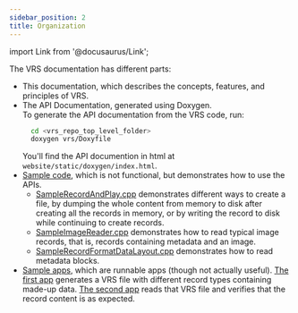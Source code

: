 ```yaml
---
sidebar_position: 2
title: Organization
---
```


import Link from '@docusaurus/Link';

The VRS documentation has different parts:
- This documentation, which describes the concepts, features, and principles of VRS.
- The <Link target="_blank" to="/doxygen/index.html">API Documentation</Link>, generated using Doxygen.  
  To generate the API documentation from the VRS code, run:
   ```bash
     cd <vrs_repo_top_level_folder>
     doxygen vrs/Doxyfile
   ```
   You'll find the API documention in html at `website/static/doxygen/index.html`.
- [Sample code](https://github.com/facebookresearch/vrs/tree/main/sample_code), which is not functional, but demonstrates how to use the APIs.
  - [SampleRecordAndPlay.cpp](https://github.com/facebookresearch/vrs/blob/main/sample_code/SampleRecordAndPlay.cpp)
  demonstrates different ways to create a file, by dumping the whole content from memory to disk after creating all the records in memory,
  or by writing the record to disk while continuing to create records.
  - [SampleImageReader.cpp](https://github.com/facebookresearch/vrs/blob/main/sample_code/SampleImageReader.cpp)
  demonstrates how to read
  typical image records, that is, records containing metadata and an image.
  - [SampleRecordFormatDataLayout.cpp](https://github.com/facebookresearch/vrs/blob/main/sample_code/SampleRecordFormatDataLayout.cpp)
  demonstrates how to read metadata blocks.
- [Sample apps](https://github.com/facebookresearch/vrs/tree/main/sample_apps), which are runnable apps (though not actually useful).
[The first app](https://github.com/facebookresearch/vrs/blob/main/sample_apps/SampleRecordingApp.cpp)
generates a VRS file with different record types containing made-up data.
[The second app](https://github.com/facebookresearch/vrs/blob/main/sample_apps/SamplePlaybackApp.cpp)
reads that VRS file and verifies that the record content is as expected.
